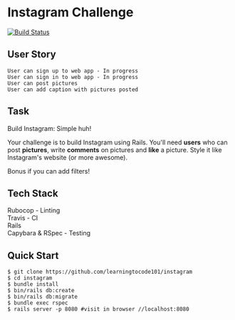 Instagram Challenge
===================

[![Build Status](https://travis-ci.org/learningtocode101/instagram.svg?branch=master)](https://travis-ci.org/learningtocode101/instagram)

## User Story
```
User can sign up to web app - In progress
User can sign in to web app - In progress
User can post pictures
User can add caption with pictures posted
```
## Task

Build Instagram: Simple huh!

Your challenge is to build Instagram using Rails. You'll need **users** who can post **pictures**, write **comments** on pictures and **like** a picture. Style it like Instagram's website (or more awesome).

Bonus if you can add filters!

## Tech Stack
Rubocop - Linting  
Travis - CI  
Rails  
Capybara & RSpec - Testing  

## Quick Start
```
$ git clone https://github.com/learningtocode101/instagram
$ cd instagram
$ bundle install
$ bin/rails db:create
$ bin/rails db:migrate
$ bundle exec rspec
$ rails server -p 8080 #visit in browser //localhost:8080
```
